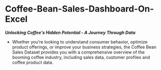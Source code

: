 

# Coffee-Bean-Sales-Dashboard-On-Excel
_**Unlocking Coffee's Hidden Potential - A Journey Through Data**_
- Whether you’re looking to understand consumer behavior, optimize product offerings, or improve your business strategies, the Coffee Bean Sales Dataset provides you with a comprehensive overview of the booming coffee industry, including sales data, customer profiles and coffee product data.
